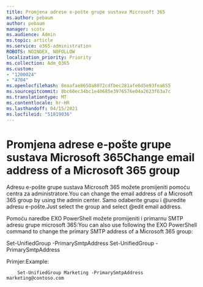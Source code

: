 ```yaml
---
title: Promjena adrese e-pošte grupe sustava Microsoft 365
ms.author: pebaum
author: pebaum
manager: scotv
ms.audience: Admin
ms.topic: article
ms.service: o365-administration
ROBOTS: NOINDEX, NOFOLLOW
localization_priority: Priority
ms.collection: Adm_O365
ms.custom:
- "1200024"
- "4704"
ms.openlocfilehash: 8eaafae8650a8072cdfbec281afe6d5e93fea655
ms.sourcegitcommit: 8bc60ec34bc1e40685e3976576e04a2623f63a7c
ms.translationtype: MT
ms.contentlocale: hr-HR
ms.lasthandoff: 04/15/2021
ms.locfileid: "51819036"
---
```

# <a name="change-email-address-of-a-microsoft-365-group"></a><span data-ttu-id="4b7fd-102">Promjena adrese e-pošte grupe sustava Microsoft 365</span><span class="sxs-lookup"><span data-stu-id="4b7fd-102">Change email address of a Microsoft 365 group</span></span>

<span data-ttu-id="4b7fd-103">Adresu e-pošte grupe sustava Microsoft 365 možete promijeniti pomoću centra za administratore.</span><span class="sxs-lookup"><span data-stu-id="4b7fd-103">You can change the email address of a Microsoft 365 group by using the admin center.</span></span> <span data-ttu-id="4b7fd-104">Samo odaberite grupu i @uredite adresu e-pošte.</span><span class="sxs-lookup"><span data-stu-id="4b7fd-104">Just select the group and select @edit email address.</span></span>

<span data-ttu-id="4b7fd-105">Pomoću naredbe EXO PowerShell možete promijeniti i primarnu SMTP adresu grupe microsoft 365:</span><span class="sxs-lookup"><span data-stu-id="4b7fd-105">You can also use following the EXO PowerShell command to change the primary SMTP address of a Microsoft 365 group:</span></span>

<span data-ttu-id="4b7fd-106">Set-UnifiedGroup <Group Name> -PrimarySmtpAddress <new SMTP Address></span><span class="sxs-lookup"><span data-stu-id="4b7fd-106">Set-UnifiedGroup <Group Name> -PrimarySmtpAddress <new SMTP Address></span></span>

<span data-ttu-id="4b7fd-107">Primjer:</span><span class="sxs-lookup"><span data-stu-id="4b7fd-107">Example:</span></span>

```
    Set-UnifiedGroup Marketing -PrimarySmtpAddress marketing@contoso.com
```
